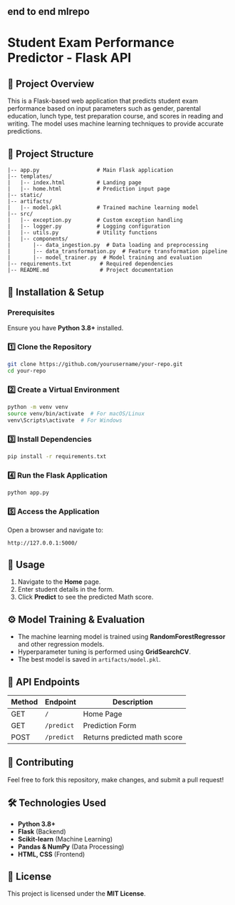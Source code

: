 
## end to end mlrepo
# Student Exam Performance Predictor - Flask API

## 📌 Project Overview
This is a Flask-based web application that predicts student exam performance based on input parameters such as gender, parental education, lunch type, test preparation course, and scores in reading and writing. The model uses machine learning techniques to provide accurate predictions.

## 📂 Project Structure
```
|-- app.py                  # Main Flask application
|-- templates/
|   |-- index.html          # Landing page
|   |-- home.html           # Prediction input page
|-- static/
|-- artifacts/
|   |-- model.pkl           # Trained machine learning model
|-- src/
|   |-- exception.py        # Custom exception handling
|   |-- logger.py           # Logging configuration
|   |-- utils.py            # Utility functions
|   |-- components/
|       |-- data_ingestion.py  # Data loading and preprocessing
|       |-- data_transformation.py  # Feature transformation pipeline
|       |-- model_trainer.py  # Model training and evaluation
|-- requirements.txt         # Required dependencies
|-- README.md                # Project documentation
```

## 🚀 Installation & Setup
### Prerequisites
Ensure you have **Python 3.8+** installed.

### 1️⃣ Clone the Repository
```sh
git clone https://github.com/yourusername/your-repo.git
cd your-repo
```

### 2️⃣ Create a Virtual Environment
```sh
python -m venv venv
source venv/bin/activate  # For macOS/Linux
venv\Scripts\activate  # For Windows
```

### 3️⃣ Install Dependencies
```sh
pip install -r requirements.txt
```

### 4️⃣ Run the Flask Application
```sh
python app.py
```

### 5️⃣ Access the Application
Open a browser and navigate to:
```
http://127.0.0.1:5000/
```

## 🎯 Usage
1. Navigate to the **Home** page.
2. Enter student details in the form.
3. Click **Predict** to see the predicted Math score.

## ⚙️ Model Training & Evaluation
- The machine learning model is trained using **RandomForestRegressor** and other regression models.
- Hyperparameter tuning is performed using **GridSearchCV**.
- The best model is saved in `artifacts/model.pkl`.

## 📜 API Endpoints
| Method | Endpoint     | Description  |
|--------|-------------|--------------|
| GET    | `/`         | Home Page |
| GET    | `/predict`  | Prediction Form |
| POST   | `/predict`  | Returns predicted math score |

## 📌 Contributing
Feel free to fork this repository, make changes, and submit a pull request!

## 🛠 Technologies Used
- **Python 3.8+**
- **Flask** (Backend)
- **Scikit-learn** (Machine Learning)
- **Pandas & NumPy** (Data Processing)
- **HTML, CSS** (Frontend)

## 🔗 License
This project is licensed under the **MIT License**.


